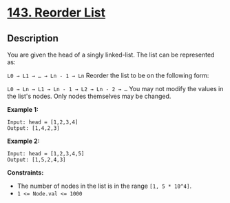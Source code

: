# [143. Reorder List](https://leetcode.com/problems/reorder-list/)

## Description
You are given the head of a singly linked-list. The list can be represented as:

`L0 → L1 → … → Ln - 1 → Ln`
Reorder the list to be on the following form:

`L0 → Ln → L1 → Ln - 1 → L2 → Ln - 2 → …`
You may not modify the values in the list's nodes. Only nodes themselves may be changed.

**Example 1:**
```
Input: head = [1,2,3,4]
Output: [1,4,2,3]
```

**Example 2:**
```
Input: head = [1,2,3,4,5]
Output: [1,5,2,4,3]
```

**Constraints:**
- The number of nodes in the list is in the range `[1, 5 * 10^4]`.
- `1 <= Node.val <= 1000`
